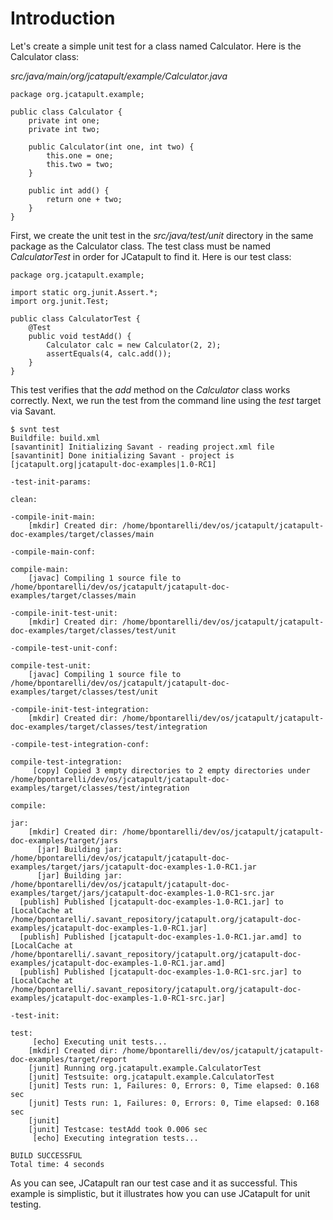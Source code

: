 # Introduction #

Let's create a simple unit test for a class named Calculator. Here is the Calculator class:

_src/java/main/org/jcatapult/example/Calculator.java_
```
package org.jcatapult.example;

public class Calculator {
    private int one;
    private int two;

    public Calculator(int one, int two) {
        this.one = one;
        this.two = two;
    }

    public int add() {
        return one + two;
    }
}
```

First, we create the unit test in the _src/java/test/unit_ directory in the same package as the Calculator class. The test class must be named _CalculatorTest_ in order for JCatapult to find it. Here is our test class:

```
package org.jcatapult.example;

import static org.junit.Assert.*;
import org.junit.Test;

public class CalculatorTest {
    @Test
    public void testAdd() {
        Calculator calc = new Calculator(2, 2);
        assertEquals(4, calc.add());
    }
}
```

This test verifies that the _add_ method on the _Calculator_ class works correctly. Next, we run the test from the command line using the _test_ target via Savant.

```
$ svnt test
Buildfile: build.xml
[savantinit] Initializing Savant - reading project.xml file
[savantinit] Done initializing Savant - project is [jcatapult.org|jcatapult-doc-examples|1.0-RC1]

-test-init-params:

clean:

-compile-init-main:
    [mkdir] Created dir: /home/bpontarelli/dev/os/jcatapult/jcatapult-doc-examples/target/classes/main

-compile-main-conf:

compile-main:
    [javac] Compiling 1 source file to /home/bpontarelli/dev/os/jcatapult/jcatapult-doc-examples/target/classes/main

-compile-init-test-unit:
    [mkdir] Created dir: /home/bpontarelli/dev/os/jcatapult/jcatapult-doc-examples/target/classes/test/unit

-compile-test-unit-conf:

compile-test-unit:
    [javac] Compiling 1 source file to /home/bpontarelli/dev/os/jcatapult/jcatapult-doc-examples/target/classes/test/unit

-compile-init-test-integration:
    [mkdir] Created dir: /home/bpontarelli/dev/os/jcatapult/jcatapult-doc-examples/target/classes/test/integration

-compile-test-integration-conf:

compile-test-integration:
     [copy] Copied 3 empty directories to 2 empty directories under /home/bpontarelli/dev/os/jcatapult/jcatapult-doc-examples/target/classes/test/integration

compile:

jar:
    [mkdir] Created dir: /home/bpontarelli/dev/os/jcatapult/jcatapult-doc-examples/target/jars
      [jar] Building jar: /home/bpontarelli/dev/os/jcatapult/jcatapult-doc-examples/target/jars/jcatapult-doc-examples-1.0-RC1.jar
      [jar] Building jar: /home/bpontarelli/dev/os/jcatapult/jcatapult-doc-examples/target/jars/jcatapult-doc-examples-1.0-RC1-src.jar
  [publish] Published [jcatapult-doc-examples-1.0-RC1.jar] to [LocalCache at /home/bpontarelli/.savant_repository/jcatapult.org/jcatapult-doc-examples/jcatapult-doc-examples-1.0-RC1.jar]
  [publish] Published [jcatapult-doc-examples-1.0-RC1.jar.amd] to [LocalCache at /home/bpontarelli/.savant_repository/jcatapult.org/jcatapult-doc-examples/jcatapult-doc-examples-1.0-RC1.jar.amd]
  [publish] Published [jcatapult-doc-examples-1.0-RC1-src.jar] to [LocalCache at /home/bpontarelli/.savant_repository/jcatapult.org/jcatapult-doc-examples/jcatapult-doc-examples-1.0-RC1-src.jar]

-test-init:

test:
     [echo] Executing unit tests...
    [mkdir] Created dir: /home/bpontarelli/dev/os/jcatapult/jcatapult-doc-examples/target/report
    [junit] Running org.jcatapult.example.CalculatorTest
    [junit] Testsuite: org.jcatapult.example.CalculatorTest
    [junit] Tests run: 1, Failures: 0, Errors: 0, Time elapsed: 0.168 sec
    [junit] Tests run: 1, Failures: 0, Errors: 0, Time elapsed: 0.168 sec
    [junit] 
    [junit] Testcase: testAdd took 0.006 sec
     [echo] Executing integration tests...

BUILD SUCCESSFUL
Total time: 4 seconds
```

As you can see, JCatapult ran our test case and it as successful. This example is simplistic, but it illustrates how you can use JCatapult for unit testing.